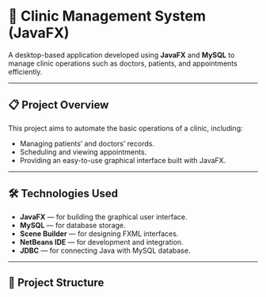# 🏥 Clinic Management System (JavaFX)

A desktop-based application developed using **JavaFX** and **MySQL** to manage clinic operations such as doctors, patients, and appointments efficiently.

---

## 📋 Project Overview
This project aims to automate the basic operations of a clinic, including:
- Managing patients’ and doctors’ records.
- Scheduling and viewing appointments.
- Providing an easy-to-use graphical interface built with JavaFX.

---

## 🛠️ Technologies Used
- **JavaFX** — for building the graphical user interface.
- **MySQL** — for database storage.
- **Scene Builder** — for designing FXML interfaces.
- **NetBeans IDE** — for development and integration.
- **JDBC** — for connecting Java with MySQL database.

---

## 📁 Project Structure
